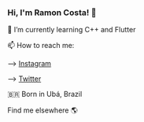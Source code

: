 ### Hi, I'm Ramon Costa! 👋

 🌱 I’m currently learning C++ and Flutter 
 
 📫 How to reach me: 
 
  --> <a href="https://instagram.com/gaspor3" rel="nofollow">Instagram</a>
  
  --> <a href="https://twitter.com/AnotherGaspor" rel="nofollow">Twitter</a>
  
🇧🇷 Born in Ubá, Brazil

Find me elsewhere 🌎

